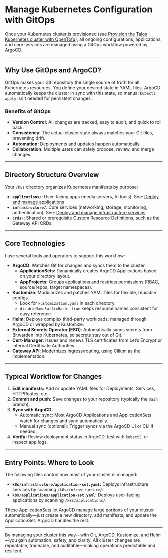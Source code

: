 # Manage Kubernetes Configuration with GitOps

Once your Kubernetes cluster is provisioned (see [Provision the Talos Kubernetes cluster with OpenTofu](../tofu/opentofu-provisioning.md)), all ongoing configurations, applications, and core services are managed using a GitOps workflow powered by ArgoCD.

---

## Why Use GitOps and ArgoCD?

GitOps makes your Git repository the single source of truth for all Kubernetes resources. You define your desired state in YAML files. ArgoCD automatically keeps the cluster in sync with this state, so manual `kubectl apply` isn't needed for persistent changes.

### Benefits of GitOps

- **Version Control:** All changes are tracked, easy to audit, and quick to roll back.
- **Consistency:** The actual cluster state always matches your Git files, preventing drift.
- **Automation:** Deployments and updates happen automatically.
- **Collaboration:** Multiple users can safely propose, review, and merge changes.

---

## Directory Structure Overview

Your `/k8s` directory organizes Kubernetes manifests by purpose:

- **`applications/`**: User-facing apps (media servers, AI tools).
  See: [Deploy and manage applications](./applications/application-management.md)
- **`infrastructure/`**: Core services (networking, storage, monitoring, authentication).
  See: [Deploy and manage infrastructure services](./infrastructure/infrastructure-management.md)
- **`crds/`**: Shared or prerequisite Custom Resource Definitions, such as the Gateway API CRDs.

---

## Core Technologies

I use several tools and operators to support this workflow:

- **ArgoCD**: Watches Git for changes and syncs them to the cluster.
  - **ApplicationSets:** Dynamically creates ArgoCD Applications based on your directory layout.
  - **AppProjects:** Groups applications and restricts permissions (RBAC, source/repos, target namespaces).
- **Kustomize**: Modularizes and patches YAML files for flexible, reusable configs.
  - Look for `kustomization.yaml` in each directory.
  - `disableNameSuffixHash: true` keeps resource names consistent for easy reference.
- **Helm**: Deploys complex third-party workloads; managed through ArgoCD or wrapped by Kustomize.
- **External Secrets Operator (ESO)**: Automatically syncs secrets from Bitwarden into Kubernetes, so secrets stay out of Git.
- **Cert-Manager**: Issues and renews TLS certificates from Let’s Encrypt or internal Certificate Authorities.
- **Gateway API**: Modernizes ingress/routing, using Cilium as the implementation.

---

## Typical Workflow for Changes

1. **Edit manifests:** Add or update YAML files for Deployments, Services, HTTPRoutes, etc.
2. **Commit and push:** Save changes to your repository (typically the `main` branch).
3. **Sync with ArgoCD:**
   - Automatic sync: Most ArgoCD Applications and ApplicationSets watch for changes and sync automatically.
   - Manual sync (optional): Trigger syncs via the ArgoCD UI or CLI if needed.
4. **Verify:** Review deployment status in ArgoCD, test with `kubectl`, or inspect app logs.

---

## Entry Points: Where to Look

The following files control how most of your cluster is managed:

- **`k8s/infrastructure/application-set.yaml`:**
  Deploys infrastructure services by scanning `/k8s/infrastructure/`.
- **`k8s/applications/application-set.yaml`:**
  Deploys user-facing applications by scanning `/k8s/applications/`.

These ApplicationSets let ArgoCD manage large portions of your cluster automatically—just create a new directory, add manifests, and update the ApplicationSet. ArgoCD handles the rest.

---

By managing your cluster this way—with Git, ArgoCD, Kustomize, and Helm—you gain automation, safety, and clarity. All cluster changes are repeatable, traceable, and auditable—making operations predictable and resilient.
